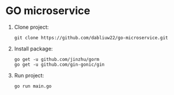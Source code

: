 # GO microservice

1. Clone project:
    ```
    git clone https://github.com/dabliuw22/go-microservice.git
    ```

2. Install package:
    ```
    go get -u github.com/jinzhu/gorm
    go get -u github.com/gin-gonic/gin
    ```
3. Run project:
    ```
    go run main.go
    ```